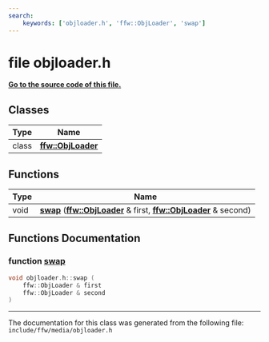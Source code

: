 ```yaml
---
search:
    keywords: ['objloader.h', 'ffw::ObjLoader', 'swap']
---
```


# file objloader.h

**[Go to the source code of this file.](objloader_8h_source.md)**
## Classes

|Type|Name|
|-----|-----|
|class|[**ffw::ObjLoader**](classffw_1_1_obj_loader.md)|


## Functions

|Type|Name|
|-----|-----|
|void|[**swap**](objloader_8h.md#1a45931dbb9fe7d96bf5cfe56ea104596c) (**[ffw::ObjLoader](classffw_1_1_obj_loader.md)** & first, **[ffw::ObjLoader](classffw_1_1_obj_loader.md)** & second) |


## Functions Documentation

### function <a id="1a45931dbb9fe7d96bf5cfe56ea104596c" href="#1a45931dbb9fe7d96bf5cfe56ea104596c">swap</a>

```cpp
void objloader.h::swap (
    ffw::ObjLoader & first
    ffw::ObjLoader & second
)
```





----------------------------------------
The documentation for this class was generated from the following file: `include/ffw/media/objloader.h`
